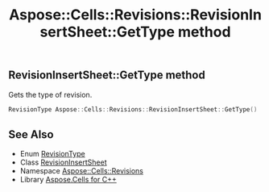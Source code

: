 ﻿---
title: Aspose::Cells::Revisions::RevisionInsertSheet::GetType method
linktitle: GetType
second_title: Aspose.Cells for C++ API Reference
description: 'Aspose::Cells::Revisions::RevisionInsertSheet::GetType method. Gets the type of revision in C++.'
type: docs
weight: 600
url: /cpp/aspose.cells.revisions/revisioninsertsheet/gettype/
---
## RevisionInsertSheet::GetType method


Gets the type of revision.

```cpp
RevisionType Aspose::Cells::Revisions::RevisionInsertSheet::GetType()
```

## See Also

* Enum [RevisionType](../../revisiontype/)
* Class [RevisionInsertSheet](../)
* Namespace [Aspose::Cells::Revisions](../../)
* Library [Aspose.Cells for C++](../../../)
